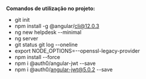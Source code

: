 **Comandos de utilização no projeto:**

 - git init 
 - npm install -g @angular/cli@12.0.3 
 - ng new helpdesk --minimal
 - ng server
 - git status git log --oneline
 - export NODE_OPTIONS=--openssl-legacy-provider
 - npm install --force 
 - npm i @auth0/angular-jwt --save 
 - npm i @auth0/angular-jwt@5.0.2 --save
